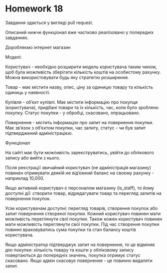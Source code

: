 # Homework 18
Завдання здається у вигляді pull request.

Описаний нижче функціонал вже частково реалізовано у попередніх завданнях.



Доробляємо інтернет магазин



Моделі:



Користувач - необхідно розширити модель користувача таким чином, щоб була можливість зберігати кількість коштів на особистому рахунку. Можна використовувати будь яку стратегію розширення.



Товар - має містити назву, опис, ціну за одиницю товару та кількість одиниць у наявності.



Купівля - обʼєкт купівлі. Має містити інформацію про покупця (користувача), придбані товари та їх кількість, час, коли було зроблено покупку. Статус покупки - у обробці, скасовано, опрацьовано.



Повернення - містить інформацію про запит на повернення покупки. Має звʼязок з обʼєктом покупки, час запиту, статус - чи був запит підтверджений адміністрацією.



Функціонал



На сайті має бути можливість зареєструватись, увійти до облікового запису або вийти з нього.



Після реєстрації звичайний користувач (не адміністрація магазину) повинен отримувати деякій не відʼємний баланс на своєму рахунку - наприклад 10,000.



Якщо активний користувач є персоналом магазину (is_staff), то йому доступні дії: створити товар, відредагувати товар та перегляд запитів на повернення покупок.



Усім користувачам доступні: перегляд товарів, створення покупок або запит повернення створеної покупки. Кожний користувач повинен мати можливість переглянути свої покупки. Також кожен користувач повинен мати можливість переглянути свої покупки. Під час створення покупки повинні враховуватись сума покупки та стан балансу коштів користувача.



Якщо адміністратор підтверджує запит на повернення, то це відміняє дію покупки: кількість товару та кошти у обліковому запису повертаються до попередніх значень, покупка отримує статус скасовано. Якщо адмін скасовує повернення - це повинно видаляти запит.